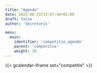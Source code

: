 ```yaml
---
title: "Agenda"
date: 2022-08-21T13:57:44+02:00
draft: false
author: 'Secretaris'

menu:
  main:
    identifier: 'competitie_agenda'
    parent: 'competitie'
    weight: 10
---
```


{{< gcalendar-iframe set="competitie" >}}
